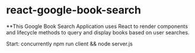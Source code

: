 # react-google-book-search

**This Google Book Search Application uses React to render components and lifecycle methods to query and display books based on user searches.

Start: concurrently npm run client && node server.js
